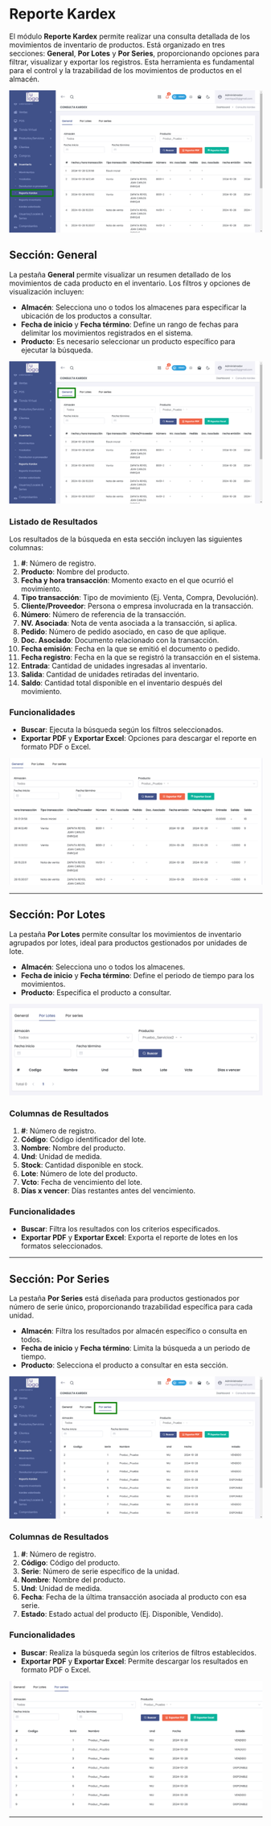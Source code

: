 # Reporte Kardex

El módulo **Reporte Kardex** permite realizar una consulta detallada de los movimientos de inventario de productos. Está organizado en tres secciones: **General**, **Por Lotes** y **Por Series**, proporcionando opciones para filtrar, visualizar y exportar los registros. Esta herramienta es fundamental para el control y la trazabilidad de los movimientos de productos en el almacén.

![Acceso a Reporte Kardex](img/acceso_reportekardex.jpg)

## Sección: General

La pestaña **General** permite visualizar un resumen detallado de los movimientos de cada producto en el inventario. Los filtros y opciones de visualización incluyen:

- **Almacén**: Selecciona uno o todos los almacenes para especificar la ubicación de los productos a consultar.
- **Fecha de inicio** y **Fecha término**: Define un rango de fechas para delimitar los movimientos registrados en el sistema.
- **Producto**: Es necesario seleccionar un producto específico para ejecutar la búsqueda.

![Consulta Kardex - General](img/consulta_kardex_general.jpg)

### Listado de Resultados

Los resultados de la búsqueda en esta sección incluyen las siguientes columnas:

1. **#**: Número de registro.
2. **Producto**: Nombre del producto.
3. **Fecha y hora transacción**: Momento exacto en el que ocurrió el movimiento.
4. **Tipo transacción**: Tipo de movimiento (Ej. Venta, Compra, Devolución).
5. **Cliente/Proveedor**: Persona o empresa involucrada en la transacción.
6. **Número**: Número de referencia de la transacción.
7. **NV. Asociada**: Nota de venta asociada a la transacción, si aplica.
8. **Pedido**: Número de pedido asociado, en caso de que aplique.
9. **Doc. Asociado**: Documento relacionado con la transacción.
10. **Fecha emisión**: Fecha en la que se emitió el documento o pedido.
11. **Fecha registro**: Fecha en la que se registró la transacción en el sistema.
12. **Entrada**: Cantidad de unidades ingresadas al inventario.
13. **Salida**: Cantidad de unidades retiradas del inventario.
14. **Saldo**: Cantidad total disponible en el inventario después del movimiento.

### Funcionalidades

- **Buscar**: Ejecuta la búsqueda según los filtros seleccionados.
- **Exportar PDF** y **Exportar Excel**: Opciones para descargar el reporte en formato PDF o Excel.

![Resultados en General](img/resultados_general.jpg)

---

## Sección: Por Lotes

La pestaña **Por Lotes** permite consultar los movimientos de inventario agrupados por lotes, ideal para productos gestionados por unidades de lote.

- **Almacén**: Selecciona uno o todos los almacenes.
- **Fecha de inicio** y **Fecha término**: Define el periodo de tiempo para los movimientos.
- **Producto**: Especifica el producto a consultar.

![Consulta Kardex - Por Lotes](img/consulta_kardex_por_lotes.jpg)

### Columnas de Resultados

1. **#**: Número de registro.
2. **Código**: Código identificador del lote.
3. **Nombre**: Nombre del producto.
4. **Und**: Unidad de medida.
5. **Stock**: Cantidad disponible en stock.
6. **Lote**: Número de lote del producto.
7. **Vcto**: Fecha de vencimiento del lote.
8. **Días x vencer**: Días restantes antes del vencimiento.

### Funcionalidades

- **Buscar**: Filtra los resultados con los criterios especificados.
- **Exportar PDF** y **Exportar Excel**: Exporta el reporte de lotes en los formatos seleccionados.


---

## Sección: Por Series

La pestaña **Por Series** está diseñada para productos gestionados por número de serie único, proporcionando trazabilidad específica para cada unidad.

- **Almacén**: Filtra los resultados por almacén específico o consulta en todos.
- **Fecha de inicio** y **Fecha término**: Limita la búsqueda a un periodo de tiempo.
- **Producto**: Selecciona el producto a consultar en esta sección.

![Consulta Kardex - Por Series](img/consulta_kardex_por_series.jpg)

### Columnas de Resultados

1. **#**: Número de registro.
2. **Código**: Código del producto.
3. **Serie**: Número de serie específico de la unidad.
4. **Nombre**: Nombre del producto.
5. **Und**: Unidad de medida.
6. **Fecha**: Fecha de la última transacción asociada al producto con esa serie.
7. **Estado**: Estado actual del producto (Ej. Disponible, Vendido).

### Funcionalidades

- **Buscar**: Realiza la búsqueda según los criterios de filtros establecidos.
- **Exportar PDF** y **Exportar Excel**: Permite descargar los resultados en formato PDF o Excel.

![Resultados en Por Series](img/resultados_por_series.jpg)

---

